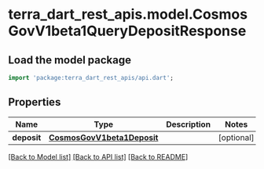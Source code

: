 # terra_dart_rest_apis.model.CosmosGovV1beta1QueryDepositResponse

## Load the model package
```dart
import 'package:terra_dart_rest_apis/api.dart';
```

## Properties
Name | Type | Description | Notes
------------ | ------------- | ------------- | -------------
**deposit** | [**CosmosGovV1beta1Deposit**](CosmosGovV1beta1Deposit.md) |  | [optional] 

[[Back to Model list]](../README.md#documentation-for-models) [[Back to API list]](../README.md#documentation-for-api-endpoints) [[Back to README]](../README.md)



